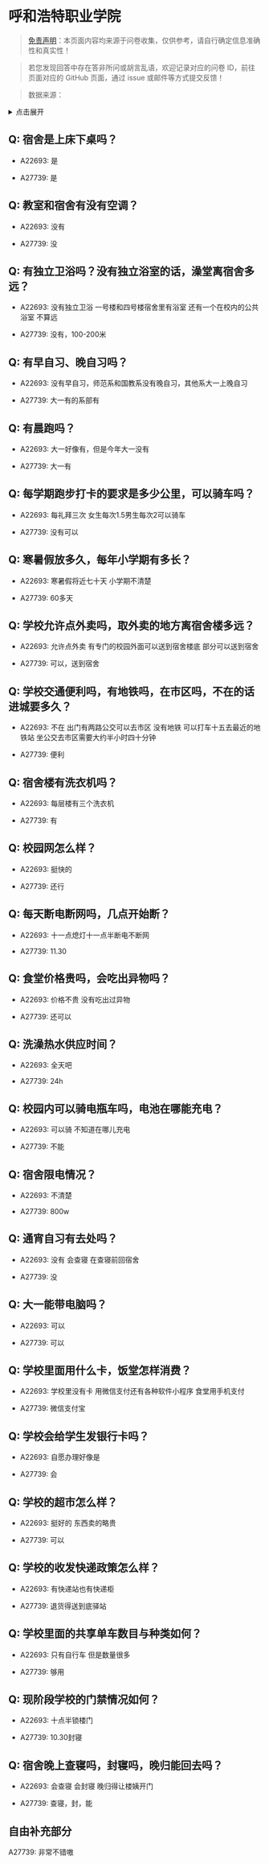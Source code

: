 # 呼和浩特职业学院

> [免责声明](https://colleges.chat/#_3)：本页面内容均来源于问卷收集，仅供参考，请自行确定信息准确性和真实性！

> 若您发现回答中存在答非所问或胡言乱语，欢迎记录对应的问卷 ID，前往页面对应的 GitHub 页面，通过 issue 或邮件等方式提交反馈！

> 数据来源：

<details><summary>点击展开</summary>
<ul>
<li>A22693: 匿名 (2024 年 06 月)</li>
<li>A27739: 1811143799@qq.com (2025 年 03 月)</li>
</ul>
</details>

## Q: 宿舍是上床下桌吗？

- A22693: 是

- A27739: 是

## Q: 教室和宿舍有没有空调？

- A22693: 没有

- A27739: 没

## Q: 有独立卫浴吗？没有独立浴室的话，澡堂离宿舍多远？

- A22693: 没有独立卫浴 一号楼和四号楼宿舍里有浴室 还有一个在校内的公共浴室 不算远

- A27739: 没有，100-200米

## Q: 有早自习、晚自习吗？

- A22693: 没有早自习，师范系和国教系没有晚自习，其他系大一上晚自习

- A27739: 大一有的系部有

## Q: 有晨跑吗？

- A22693: 大一好像有，但是今年大一没有

- A27739: 大一有

## Q: 每学期跑步打卡的要求是多少公里，可以骑车吗？

- A22693: 每礼拜三次 女生每次1.5男生每次2可以骑车

- A27739: 没有可以

## Q: 寒暑假放多久，每年小学期有多长？

- A22693: 寒暑假将近七十天 小学期不清楚

- A27739: 60多天

## Q: 学校允许点外卖吗，取外卖的地方离宿舍楼多远？

- A22693: 允许点外卖 有专门的校园外面可以送到宿舍楼底 部分可以送到宿舍

- A27739: 可以，送到宿舍

## Q: 学校交通便利吗，有地铁吗，在市区吗，不在的话进城要多久？

- A22693: 不在 出门有两路公交可以去市区 没有地铁 可以打车十五去最近的地铁站 坐公交去市区需要大约半小时四十分钟

- A27739: 便利

## Q: 宿舍楼有洗衣机吗？

- A22693: 每层楼有三个洗衣机

- A27739: 有

## Q: 校园网怎么样？

- A22693: 挺快的

- A27739: 还行

## Q: 每天断电断网吗，几点开始断？

- A22693: 十一点熄灯十一点半断电不断网

- A27739: 11.30

## Q: 食堂价格贵吗，会吃出异物吗？

- A22693: 价格不贵 没有吃出过异物

- A27739: 还可以

## Q: 洗澡热水供应时间？

- A22693: 全天吧

- A27739: 24h

## Q: 校园内可以骑电瓶车吗，电池在哪能充电？

- A22693: 可以骑 不知道在哪儿充电

- A27739: 不能

## Q: 宿舍限电情况？

- A22693: 不清楚

- A27739: 800w

## Q: 通宵自习有去处吗？

- A22693: 没有 会查寝 在查寝前回宿舍

- A27739: 没

## Q: 大一能带电脑吗？

- A22693: 可以

- A27739: 可以

## Q: 学校里面用什么卡，饭堂怎样消费？

- A22693: 学校里没有卡 用微信支付还有各种软件小程序 食堂用手机支付

- A27739: 微信支付宝

## Q: 学校会给学生发银行卡吗？

- A22693: 自愿办理好像是

- A27739: 会

## Q: 学校的超市怎么样？

- A22693: 挺好的 东西卖的略贵

- A27739: 可以

## Q: 学校的收发快递政策怎么样？

- A22693: 有快递站也有快递柜

- A27739: 退货得送到底驿站

## Q: 学校里面的共享单车数目与种类如何？

- A22693: 只有自行车 但是数量很多

- A27739: 够用

## Q: 现阶段学校的门禁情况如何？

- A22693: 十点半锁楼门

- A27739: 10.30封寝

## Q: 宿舍晚上查寝吗，封寝吗，晚归能回去吗？

- A22693: 会查寝 会封寝 晚归得让楼姨开门

- A27739: 查寝，封，能

## 自由补充部分

A27739: 非常不错嗷